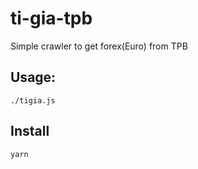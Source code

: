 # ti-gia-tpb
Simple crawler to get forex(Euro) from TPB

## Usage: 
```
./tigia.js
```

## Install
```
yarn
```

